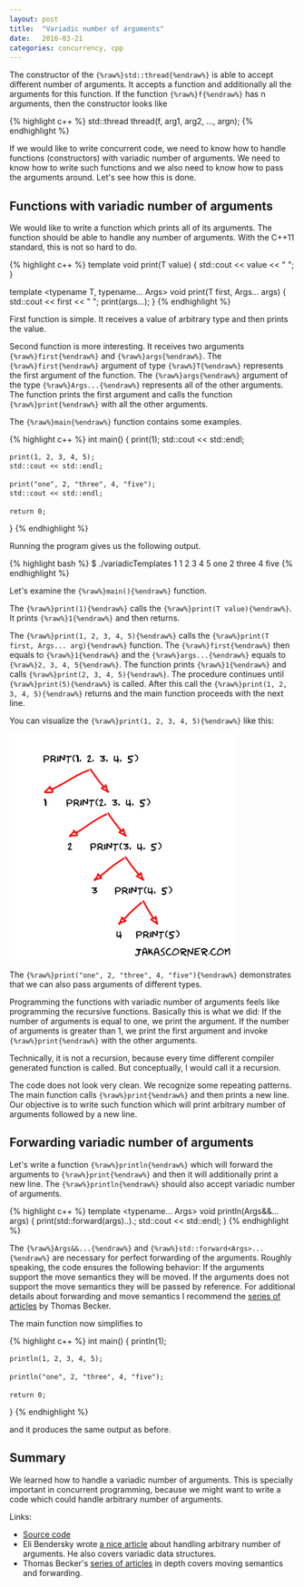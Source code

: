 ```yaml
---
layout: post
title:  "Variadic number of arguments"
date:   2016-03-21
categories: concurrency, cpp
---
```


The constructor of the `{%raw%}std::thread{%endraw%}` is able to accept
different number of arguments. It accepts a function and additionally
all the arguments for this function. If the function `{%raw%}f{%endraw%}`
has n arguments, then the constructor looks like

{% highlight c++ %}
std::thread thread(f, arg1, arg2, ..., argn);
{% endhighlight %}

If we would like to write concurrent code, we need to know how to handle
functions (constructors) with variadic number of arguments. We need to know how
to write such functions and we also need to know how to pass the arguments
around. Let's see how this is done.

Functions with variadic number of arguments
-------------------------------------------

We would like to write a function which prints all of its arguments. The
function should be able to handle any number of arguments. With the C++11
standard, this is not so hard to do.

{% highlight c++ %}
template <typename T>
void print(T value)
{
    std::cout << value << " ";
}

template <typename T, typename... Args>
void print(T first, Args... args)
{
    std::cout << first << " ";
    print(args...);
}
{% endhighlight %}

First function is simple. It receives a value of arbitrary type and then prints
the value.

Second function is more interesting. It receives two arguments
`{%raw%}first{%endraw%}` and `{%raw%}args{%endraw%}`. The
`{%raw%}first{%endraw%}` argument of type `{%raw%}T{%endraw%}` represents the
first argument of the function. The `{%raw%}args{%endraw%}` argument of the type
`{%raw%}Args...{%endraw%}` represents all of the other arguments. The function
prints the first argument and calls the function `{%raw%}print{%endraw%}` with
all the other arguments.

The `{%raw%}main{%endraw%}` function contains some examples. 

{% highlight c++ %}
int main()
{
    print(1);
    std::cout << std::endl;
    
    print(1, 2, 3, 4, 5);
    std::cout << std::endl;
    
    print("one", 2, "three", 4, "five");
    std::cout << std::endl;

    return 0;
}
{% endhighlight %}

Running the program gives us the following output.

{% highlight bash %}
$ ./variadicTemplates 
1 
1 2 3 4 5 
one 2 three 4 five 
{% endhighlight %}

Let's examine the `{%raw%}main(){%endraw%}` function. 

The `{%raw%}print(1){%endraw%}` calls the `{%raw%}print(T value){%endraw%}`. It
prints `{%raw%}1{%endraw%}` and then returns.

The `{%raw%}print(1, 2, 3, 4, 5){%endraw%}` calls the `{%raw%}print(T first,
Args... arg){%endraw%}` function. The `{%raw%}first{%endraw%}` then equals to
`{%raw%}1{%endraw%}` and the `{%raw%}args...{%endraw%}` equals to `{%raw%}2, 3,
4, 5{%endraw%}`. The function prints `{%raw%}1{%endraw%}` and calls 
`{%raw%}print(2, 3, 4, 5){%endraw%}`. The procedure continues until
`{%raw%}print(5){%endraw%}` is called. After this call the
`{%raw%}print(1, 2, 3, 4, 5){%endraw%}` returns and the main function proceeds
with the next line. 

You can visualize the `{%raw%}print(1, 2, 3, 4, 5){%endraw%}` like this:

![print(1, 2, 3, 4, 5)](/pics/variadic_print.png)

The `{%raw%}print("one", 2, "three", 4, "five"){%endraw%}` demonstrates that we
can also pass arguments of different types. 

Programming the functions with variadic number of arguments feels like
programming the recursive functions. Basically this is what we did: If the
number of arguments is equal to one, we print the argument. If the number of
arguments is greater than 1, we print the first argument and invoke
`{%raw%}print{%endraw%}` with the other arguments.

Technically, it is not a recursion, because every time different compiler
generated function is called. But conceptually, I would call it a recursion. 

The code does not look very clean. We recognize some repeating patterns. The
main function calls `{%raw%}print{%endraw%}` and then prints a new line. Our
objective is to write such function which will print arbitrary number of
arguments followed by a new line. 

Forwarding variadic number of arguments
---------------------------------------

Let's write a function `{%raw%}println{%endraw%}` which will forward the
arguments to `{%raw%}print{%endraw%}` and then it will additionally print a new
line. The `{%raw%}println{%endraw%}` should also accept variadic number of
arguments.

{% highlight c++ %}
template <typename... Args>
void println(Args&&... args)
{
    print(std::forward<Args>(args)..).;
    std::cout << std::endl;
}
{% endhighlight %}

The `{%raw%}Args&&...{%endraw%}` and `{%raw%}std::forward<Args>...{%endraw%}` are
necessary for perfect forwarding of the arguments. Roughly speaking, the code
ensures the following behavior: If the arguments support the move semantics they
will be moved. If the arguments does not support the move semantics they will be
passed by reference. For additional details about forwarding and move semantics
I recommend the [series of
articles](http://thbecker.net/articles/rvalue_references/section_01.html) by
Thomas Becker.

The main function now simplifies to 

{% highlight c++ %}
int main()
{
    println(1);
    
    println(1, 2, 3, 4, 5);
    
    println("one", 2, "three", 4, "five");

    return 0;
}
{% endhighlight %}

and it produces the same output as before.

Summary
-------

We learned how to handle a variadic number of arguments. This is specially
important in concurrent programming, because we might want to write a code which
could handle arbitrary number of arguments.

Links:

* [Source code](https://github.com/jakaspeh/concurrency/blob/master/variadicTemplates.cpp)
* Eli Bendersky wrote 
  [a nice article](http://eli.thegreenplace.net/2014/variadic-templates-in-c/) 
  about handling arbitrary number of arguments. He also covers 
  variadic data structures. 
* Thomas Becker's 
  [series of articles](http://thbecker.net/articles/rvalue_references/section_01.html) 
  in depth covers moving semantics and forwarding. 




